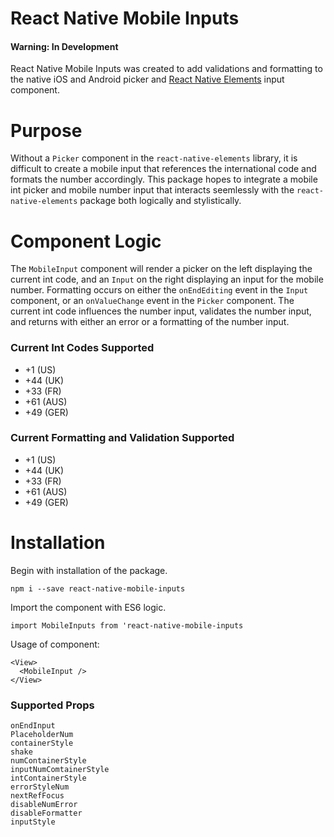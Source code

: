 # React Native Mobile Inputs
#### Warning: In Development

React Native Mobile Inputs was created to add validations and formatting to the native iOS and Android picker and [React Native Elements] input component.

# Purpose

Without a `Picker` component in the `react-native-elements` library, it is difficult to create a mobile input that references the international code and formats the number accordingly.  This package hopes to integrate a mobile int picker and mobile number input that interacts seemlessly with the `react-native-elements` package both logically and stylistically.

# Component Logic

The `MobileInput` component will render a picker on the left displaying the current int code, and an `Input` on the right displaying an input for the mobile number.  Formatting occurs on either the `onEndEditing` event in the `Input` component, or an `onValueChange` event in the `Picker` component. The current int code influences the number input, validates the number input, and returns with either an error or a formatting of the number input.

### Current Int Codes Supported
* +1 (US)
* +44 (UK)
* +33 (FR)
* +61 (AUS)
* +49 (GER)

### Current Formatting and Validation Supported
* +1 (US)
* +44 (UK)
* +33 (FR)
* +61 (AUS)
* +49 (GER)

# Installation
Begin with installation of the package.

```npm i --save react-native-mobile-inputs```

Import the component with ES6 logic.

```import MobileInputs from 'react-native-mobile-inputs```

Usage of component:

```
<View>
  <MobileInput />
</View>
```

### Supported Props
`onEndInput` \
`PlaceholderNum`\
`containerStyle`\
`shake`\
`numContainerStyle`\
`inputNumComtainerStyle`\
`intContainerStyle`\
`errorStyleNum`\
`nextRefFocus`\
`disableNumError`\
`disableFormatter`\
`inputStyle`

   [React Native Elements]: <https://github.com/react*native*training/react*native*elements>
 